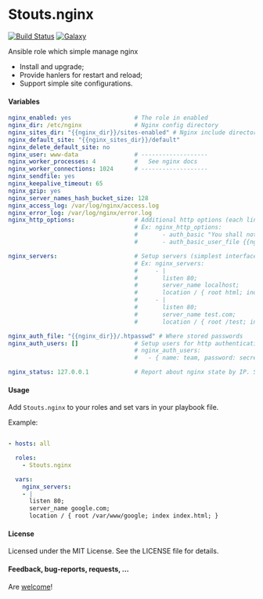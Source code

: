 Stouts.nginx
============

[![Build Status](http://img.shields.io/travis/Stouts/Stouts.nginx.svg?style=flat-square)](https://travis-ci.org/Stouts/Stouts.nginx)
[![Galaxy](http://img.shields.io/badge/galaxy-Stouts.nginx-blue.svg?style=flat-square)](https://galaxy.ansible.com/list#/roles/854)

Ansible role which simple manage nginx

* Install and upgrade;
* Provide hanlers for restart and reload;
* Support simple site configurations.

#### Variables

```yaml
nginx_enabled: yes                  # The role in enabled
nginx_dir: /etc/nginx               # Nginx config directory
nginx_sites_dir: "{{nginx_dir}}/sites-enabled" # Nginx include directory
nginx_default_site: "{{nginx_sites_dir}}/default"
nginx_delete_default_site: no
nginx_user: www-data                # -------------------
nginx_worker_processes: 4           #   See nginx docs
nginx_worker_connections: 1024      # -------------------
nginx_sendfile: yes
nginx_keepalive_timeout: 65
nginx_gzip: yes
nginx_server_names_hash_bucket_size: 128
nginx_access_log: /var/log/nginx/access.log
nginx_error_log: /var/log/nginx/error.log
nginx_http_options:                 # Additional http options (each line will be added as is)
                                    # Ex: nginx_http_options:
                                    #       - auth_basic "You shall not pass!";
                                    #       - auth_basic_user_file {{nginx_auth_file}};

nginx_servers:                      # Setup servers (simplest interface, use cfg files for large configurations)
                                    # Ex: nginx_servers:
                                    #     - |
                                    #       listen 80;
                                    #       server_name localhost;
                                    #       location / { root html; index index.html; }
                                    #     - |
                                    #       listen 80;
                                    #       server_name test.com;
                                    #       location / { root /test; index index.html; }

nginx_auth_file: "{{nginx_dir}}/.htpasswd" # Where stored passwords
nginx_auth_users: []                # Setup users for http authentication
                                    # nginx_auth_users:
                                    #   - { name: team, password: secret }

nginx_status: 127.0.0.1             # Report about nginx state by IP. Set empty for disable.
```

#### Usage

Add `Stouts.nginx` to your roles and set vars in your playbook file.

Example:

```yaml

- hosts: all

  roles:
    - Stouts.nginx

  vars:
    nginx_servers:
    - |
      listen 80;
      server_name google.com;
      location / { root /var/www/google; index index.html; }
```

#### License

Licensed under the MIT License. See the LICENSE file for details.

#### Feedback, bug-reports, requests, ...

Are [welcome](https://github.com/Stouts/Stouts.nginx/issues)!
